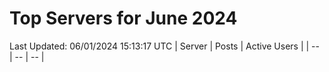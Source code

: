 # Top Servers for June 2024
Last Updated: 06/01/2024 15:13:17 UTC
| Server | Posts | Active Users |
| -- | -- | -- |
